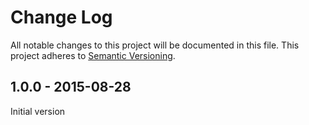 # Change Log

All notable changes to this project will be documented in this file.
This project adheres to [Semantic Versioning](http://semver.org/).

## 1.0.0 - 2015-08-28

Initial version

